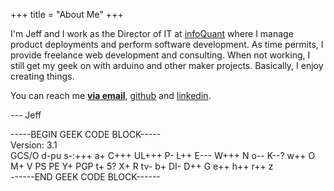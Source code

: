 +++
title =  "About Me"
+++

I'm Jeff and I work as the Director of IT at
    <a href="https://www.infoquant.com">infoQuant</a> where I manage
    product deployments and perform software development.
    As time permits, I provide freelance web development and consulting.
    When not working, I still get my geek on with arduino and other maker projects. Basically, I enjoy
    creating things. 


You can reach me <a href="/contact"><strong>via email</strong></a>,
    <a href="https://www.github.com/jeffsmithdev">github</a> and
    <a href="https://www.linkedin.com/in/jeffsmithdev/">linkedin</a>.

--- Jeff



<div class="geek-code">
-----BEGIN GEEK CODE BLOCK----- <br/>
Version: 3.1<br/>
GCS/O d-pu s-:+++ a+ C+++ UL+++ P- L++ E--- W+++ N o-- K--? w++ O
M+ V PS PE Y+ PGP t+ 5? X+ R tv- b+ DI- D++ G e++ h++ r++ z<br/>
------END GEEK CODE BLOCK------
</div>